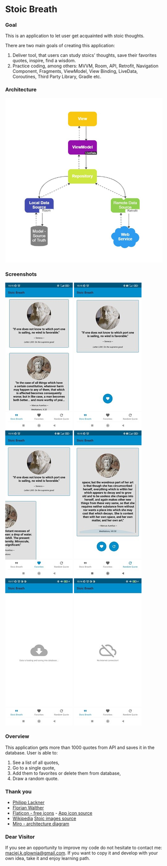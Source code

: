 # Stoic Breath

### Goal
This is an application to let user get acquainted with stoic thoughts.

There are two main goals of creating this application:
1. Deliver tool, that users can study stoics' thoughts, save their favorites quotes, inspire, find a wisdom.
2. Practice coding, among others: MVVM, Room, API, Retrofit, Navigation Component, Fragments, ViewModel,
View Binding, LiveData, Coroutines, Third Party Library, Gradle etc.

### Architecture
![Architecture](app/src/main/res/drawable-v24/architecture_mvvm.jpg)

### Screenshots
![Quote List](app/src/main/res/drawable-v24/screen_quotes_list.jpg)
![Single quote](app/src/main/res/drawable-v24/screen_single.jpg)
![Favorites](app/src/main/res/drawable-v24/screen_favorites.jpg)
![Random](app/src/main/res/drawable-v24/screen_random.jpg)
![Downloading](app/src/main/res/drawable-v24/screen_downloading.jpg)
![No Internet](app/src/main/res/drawable-v24/screen_no_internet.jpg)

### Overview
This application gets more than 1000 quotes from API and saves it in the database.
User is able to:
1. See a list of all quotes,
2. Go to a single quote,
3. Add them to favorites or delete them from database,
4. Draw a random quote.

### Thank you

- [Philipp Lackner](https://pl-coding.com/)
- [Florian Walther](https://codinginflow.com/)
- [Flaticon - free icons](https://www.flaticon.com/free-icons/android) - [App icon source](https://github.com/maciejglownia/Stoic-Breath/blob/739493d76184a62b2b8ae9ae9041450fd76a73e2/app/src/main/assets/sources.txt)
- [Wikipedia](https://en.wikipedia.org/wiki/Main_Page) [Stoic images source](https://github.com/maciejglownia/Stoic-Breath/blob/739493d76184a62b2b8ae9ae9041450fd76a73e2/app/src/main/assets/sources.txt)
- [Miro - architecture diagram](https://miro.com/)

### Dear Visitor
If you see an opportunity to improve my code do not hesitate to contact me:
maciej.k.glownia@gmail.com. If you want to copy it and develop with your own idea, take it and enjoy
learning path.
